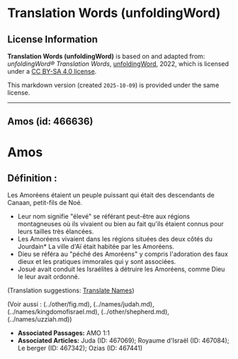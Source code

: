 # Translation Words (unfoldingWord)

## License Information

**Translation Words (unfoldingWord)** is based on and adapted from: _unfoldingWord® Translation Words_, [unfoldingWord](https://unfoldingword.org/utw), 2022, which is licensed under a [CC BY-SA 4.0 license](https://creativecommons.org/licenses/by-sa/4.0/legalcode.en).

This markdown version (created `2025-10-09`) is provided under the same license.



--------------------------------

## Amos (id: 466636)

Amos
====

Définition :
------------

Les Amoréens étaient un peuple puissant qui était des descendants de Canaan, petit\-fils de Noé.

* Leur nom signifie "élevé" se référant peut\-être aux régions montagneuses où ils vivaient ou bien au fait qu'ils étaient connus pour leurs tailles très élancées.
* Les Amoréens vivaient dans les régions situées des deux côtés du Jourdain\* La ville d'Aï était habitée par les Amoréens.
* Dieu se référa au "péché des Amoréens" y compris l'adoration des faux dieux et les pratiques immorales qui y sont associées.
* Josué avait conduit les Israélites à détruire les Amoréens, comme Dieu le leur avait ordonné.

(Translation suggestions: [Translate Names](rc://en/ta/man/translate/translate-names))

(Voir aussi : (../other/fig.md), (../names/judah.md), (../names/kingdomofisrael.md), (../other/shepherd.md), (../names/uzziah.md))

* **Associated Passages:** AMO 1:1
* **Associated Articles:** Juda (ID: 467069); Royaume d'Israël (ID: 467084); Le berger (ID: 467342); Ozias (ID: 467441)

